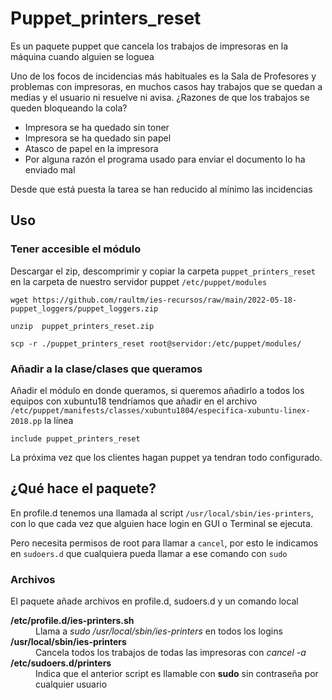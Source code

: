 # Puppet_printers_reset

Es un paquete puppet que cancela los trabajos de impresoras en la máquina cuando alguien se loguea

Uno de los focos de incidencias más habituales es la Sala de Profesores y problemas con impresoras, en muchos casos hay trabajos que se quedan a medias y el usuario ni resuelve ni avisa. ¿Razones de que los trabajos se queden bloqueando la cola?

- Impresora se ha quedado sin toner
- Impresora se ha quedado sin papel
- Atasco de papel en la impresora
- Por alguna razón el programa usado para enviar el documento lo ha enviado mal

Desde que está puesta la tarea se han reducido al mínimo las incidencias

## Uso

### Tener accesible el módulo
Descargar el zip, descomprimir y  copiar la carpeta `puppet_printers_reset` en la carpeta de nuestro servidor puppet `/etc/puppet/modules`

```
wget https://github.com/raultm/ies-recursos/raw/main/2022-05-18-puppet_loggers/puppet_loggers.zip

unzip  puppet_printers_reset.zip

scp -r ./puppet_printers_reset root@servidor:/etc/puppet/modules/
```

### Añadir a la clase/clases que queramos

Añadir el módulo en donde queramos, si queremos añadirlo a todos los equipos con xubuntu18 tendríamos que añadir en el archivo `/etc/puppet/manifests/classes/xubuntu1804/especifica-xubuntu-linex-2018.pp` la línea

```
include puppet_printers_reset
```

La próxima vez que los clientes hagan puppet ya tendran todo configurado.

## ¿Qué hace el paquete?

En profile.d tenemos una llamada al script `/usr/local/sbin/ies-printers`, con lo que cada vez que alguien hace login en GUI o Terminal se ejecuta.

Pero necesita permisos de root para llamar a `cancel`, por esto le indicamos en `sudoers.d` que cualquiera pueda llamar a ese comando con `sudo`


### Archivos

El paquete añade archivos en profile.d, sudoers.d y un comando local

<dl>
  <dt><strong>/etc/profile.d/ies-printers.sh</strong></dt>
  <dd>Llama a <i>sudo /usr/local/sbin/ies-printers</i> en todos los logins</dd>
  <dt><strong>/usr/local/sbin/ies-printers</strong></dt>
  <dd>Cancela todos los trabajos de todas las impresoras con <i>cancel -a</i></dd>
  <dt><strong>/etc/sudoers.d/printers</strong></dt>
  <dd>Indica que el anterior script es llamable con <b>sudo</b> sin contraseña por cualquier usuario</dd>
</dl>

